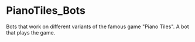 # PianoTiles_Bots
Bots that work on different variants of the famous game "Piano Tiles". A bot that plays the game.
